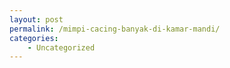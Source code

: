 ```yaml
---
layout: post
permalink: /mimpi-cacing-banyak-di-kamar-mandi/
categories:
    - Uncategorized
---
```


